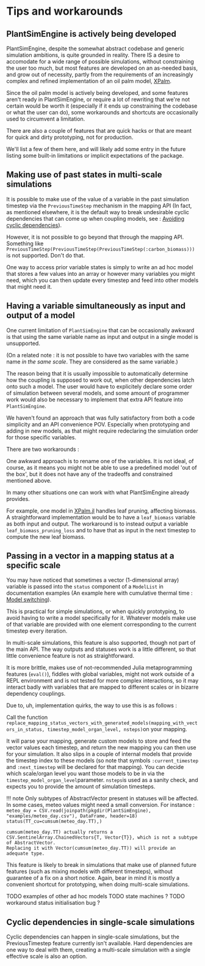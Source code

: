 # Tips and workarounds

## PlantSimEngine is actively being developed

PlantSimEngine, despite the somewhat abstract codebase and generic simulation ambitions, is quite grounded in reality. There IS a desire to accomodate for a wide range of possible simulations, without constraining the user too much, but most features are developed on an as-needed basis, and grow out of necessity, partly from the requirements of an increasingly complex and refined implementation of an oil palm model, [XPalm](https://github.com/PalmStudio/XPalm.jl).

Since the oil palm model is actively being developed, and some features aren't ready in PlantSimEngine, or require a lot of rewriting that we're not certain would be worth it (especially if it ends up constraining the codebase or what the user can do), some workarounds and shortcuts are occasionally used to circumvent a limitation. 

There are also a couple of features that are quick hacks or that are meant for quick and dirty prototyping, not for production. 

We'll list a few of them here, and will likely add some entry in the future listing some built-in limitations or implicit expectations of the package.

## Making use of past states in multi-scale simulations

It is possible to make use of the value of a variable in the past simulation timestep via the `PreviousTimeStep` mechanism in the mapping API (In fact, as mentioned elsewhere, it is the default way to break undesirable cyclic dependencies that can come up when coupling models, see : [Avoiding cyclic dependencies](@ref)).

However, it is not possible to go beyond that through the mapping API. Something like `PreviousTimeStep(PreviousTimeStep(PreviousTimeStep(:carbon_biomass)))` is not supported. Don't do that.

One way to access prior variable states is simply to write an ad hoc model that stores a few values into an array or however many variables you might need, which you can then update every timestep and feed into other models that might need it.

## Having a variable simultaneously as input and output of a model 

One current limitation of `PlantSimEngine` that can be occasionally awkward is that using the same variable name as input and output in a single model is unsupported. 

(On a related note : it is not possible to have two variables with the same name *in the same scale*. They are considered as the same variable.)

The reason being that it is usually impossible to automatically determine how the coupling is supposed to work out, when other dependencies latch onto such a model. The user would have to explicitely declare some order of simulation between several models, and some amount of programmer work would also be necessary to implement that extra API feature into `PlantSimEngine`.

We haven't found an approach that was fully satisfactory from both a code simplicity and an API convenience POV. Especially when prototyping and adding in new models, as that might require redeclaring the simulation order for those specific variables.

There are two workarounds : 

One awkward approach is to rename one of the variables. It is not ideal, of course, as it means you might not be able to use a predefined model 'out of the box', but it does not have any of the tradeoffs and constrained mentioned above.

In many other situations one can work with what PlantSimEngine already provides.

For example, one model in [XPalm.jl](https://github.com/PalmStudio/XPalm.jl/blob/main/src/plant/phytomer/leaves/leaf_pruning.jl) handles leaf pruning, affecting biomass. A straightforward implementation would be to have a `leaf_biomass` variable as both input and output. The workaround is to instead output a variable `leaf_biomass_pruning_loss` and to have that as input in the next timestep to compute the new leaf biomass.

## Passing in a vector in a mapping status at a specific scale

You may have noticed that sometimes a vector (1-dimensional array) variable is passed into the `status` component of a `ModelList` in documentation examples (An example here with cumulative thermal time : [Model switching](@ref)).

This is practical for simple simulations, or when quickly prototyping, to avoid having to write a model specifically for it. Whatever models make use of that variable are provided with one element corresponding to the current timestep every iteration.

In multi-scale simulations, this feature is also supported, though not part of the main API. The way outputs and statuses work is a little different, so that little convenience feature is not as straightforward. 

It is more brittle, makes use of not-recommended Julia metaprogramming features (`eval()`), fiddles with global variables, might not work outside of a REPL environment and is not tested for more complex interactions, so it may interact badly with variables that are mapped to different scales or in bizarre dependency couplings.

Due to, uh, implementation quirks, the way to use this is as follows : 

Call the function `replace_mapping_status_vectors_with_generated_models(mapping_with_vectors_in_status, timestep_model_organ_level, nsteps)`on your mapping.

It will parse your mapping, generate custom models to store and feed the vector values each timestep, and return the new mapping you can then use for your simulation. It also slips in a couple of internal models that provide the timestep index to these models (so note that symbols `:current_timestep` and `:next_timestep` will be declared for that mapping). You can decide which scale/organ level you want those models to be in via the `timestep_model_organ_level`parameter. `nsteps`is used as a sanity check, and expects you to provide the amount of simulation timesteps.

!!! note
    Only subtypes of AbstractVector present in statuses will be affected. In some cases, meteo values might need a small conversion. For instance :
    ```
    meteo_day = CSV.read(joinpath(pkgdir(PlantSimEngine), "examples/meteo_day.csv"), DataFrame, header=18)
    status(TT_cu=cumsum(meteo_day.TT),)```

    cumsum(meteo_day.TT) actually returns a CSV.SentinelArray.ChainedVectors{T, Vector{T}}, which is not a subtype of AbstractVector. 
    Replacing it with Vector(cumsum(meteo_day.TT)) will provide an adequate type.

This feature is likely to break in simulations that make use of planned future features (such as mixing models with different timesteps), without guarantee of a fix on a short notice. Again, bear in mind it is mostly a convenient shortcut for prototyping, when doing multi-scale simulations.

TODO examples of other ad hoc models
TODO state machines ?
TODO workaround status initialisation bug ?

## Cyclic dependencies in single-scale simulations

Cyclic dependencies can happen in single-scale simulations, but the PreviousTimestep feature currently isn't available. Hard dependencies are one way to deal with them, creating a multi-scale simulation with a single effective scale is also an option.